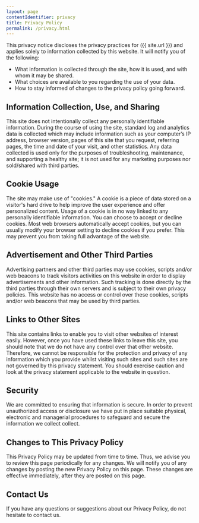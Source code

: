 ```yaml
---
layout: page
contentIdentifier: privacy
title: Privacy Policy
permalink: /privacy.html
---
```

<div class="content" markdown="block">
This privacy notice discloses the privacy practices for ({{ site.url }}) and applies solely to information collected by this website. It will notify you of the following:

* What information is collected through the site, how it is used, and with whom it may be shared.
* What choices are available to you regarding the use of your data.
* How to stay informed of changes to the privacy policy going forward.

Information Collection, Use, and Sharing
------
This site does not intentionally collect any personally identifiable information.  During the course of using the site, standard log and analytics data is collected which may include information such as your computer’s IP address, browser version, pages of this site that you request, referring pages, the time and date of your visit, and other statistics.  Any data collected is used only for the purposes of troubleshooting, maintenance, and supporting a healthy site; it is not used for any marketing purposes nor sold/shared with third parties.

Cookie Usage
------
The site may make use of "cookies." A cookie is a piece of data stored on a visitor's hard drive to help improve the user experience and offer personalized content. Usage of a cookie is in no way linked to any personally identifiable information.  You can choose to accept or decline cookies. Most web browsers automatically accept cookies, but you can usually modify your browser setting to decline cookies if you prefer. This may prevent you from taking full advantage of the website.

Advertisement and Other Third Parties
------
Advertising partners and other third parties may use cookies, scripts and/or web beacons to track visitors activities on this website in order to display advertisements and other information. Such tracking is done directly by the third parties through their own servers and is subject to their own privacy policies. This website has no access or control over these cookies, scripts and/or web beacons that may be used by third parties. 

Links to Other Sites
------
This site contains links to enable you to visit other websites of interest easily. However, once you have used these links to leave this site, you should note that we do not have any control over that other website. Therefore, we cannot be responsible for the protection and privacy of any information which you provide whilst visiting such sites and such sites are not governed by this privacy statement. You should exercise caution and look at the privacy statement applicable to the website in question.

Security
------
We are committed to ensuring that information is secure. In order to prevent unauthorized access or disclosure we have put in place suitable physical, electronic and managerial procedures to safeguard and secure the information we collect collect.

Changes to This Privacy Policy
------
This Privacy Policy may be updated from time to time. Thus, we advise you to review this page periodically for any changes. We will notify you of any changes by posting the new Privacy Policy on this page. These changes are effective immediately, after they are posted on this page.

Contact Us
------
If you have any questions or suggestions about our Privacy Policy, do not hesitate to contact us.
</div>
